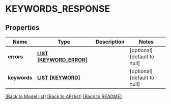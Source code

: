 # KEYWORDS_RESPONSE

## Properties
Name | Type | Description | Notes
------------ | ------------- | ------------- | -------------
**errors** | [**LIST [KEYWORD_ERROR]**](KeywordError.md) |  | [optional] [default to null]
**keywords** | [**LIST [KEYWORD]**](Keyword.md) |  | [optional] [default to null]

[[Back to Model list]](../README.md#documentation-for-models) [[Back to API list]](../README.md#documentation-for-api-endpoints) [[Back to README]](../README.md)


